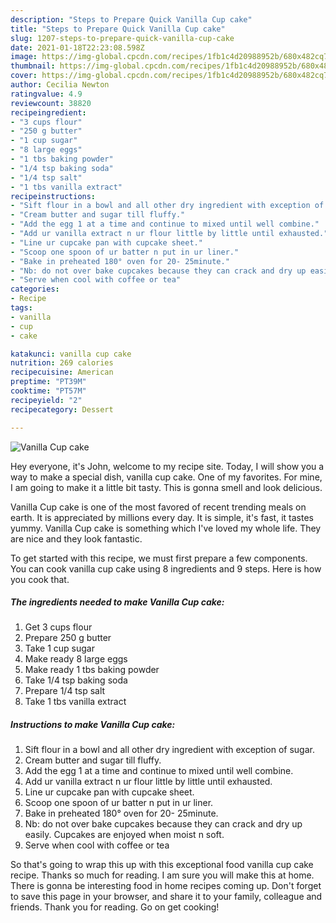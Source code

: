 ```yaml
---
description: "Steps to Prepare Quick Vanilla Cup cake"
title: "Steps to Prepare Quick Vanilla Cup cake"
slug: 1207-steps-to-prepare-quick-vanilla-cup-cake
date: 2021-01-18T22:23:08.598Z
image: https://img-global.cpcdn.com/recipes/1fb1c4d20988952b/680x482cq70/vanilla-cup-cake-recipe-main-photo.jpg
thumbnail: https://img-global.cpcdn.com/recipes/1fb1c4d20988952b/680x482cq70/vanilla-cup-cake-recipe-main-photo.jpg
cover: https://img-global.cpcdn.com/recipes/1fb1c4d20988952b/680x482cq70/vanilla-cup-cake-recipe-main-photo.jpg
author: Cecilia Newton
ratingvalue: 4.9
reviewcount: 38820
recipeingredient:
- "3 cups flour"
- "250 g butter"
- "1 cup sugar"
- "8 large eggs"
- "1 tbs baking powder"
- "1/4 tsp baking soda"
- "1/4 tsp salt"
- "1 tbs vanilla extract"
recipeinstructions:
- "Sift flour in a bowl and all other dry ingredient with exception of sugar."
- "Cream butter and sugar till fluffy."
- "Add the egg 1 at a time and continue to mixed until well combine."
- "Add ur vanilla extract n ur flour little by little until exhausted."
- "Line ur cupcake pan with cupcake sheet."
- "Scoop one spoon of ur batter n put in ur liner."
- "Bake in preheated 180° oven for 20- 25minute."
- "Nb: do not over bake cupcakes because they can crack and dry up easily. Cupcakes are enjoyed when moist n soft."
- "Serve when cool with coffee or tea"
categories:
- Recipe
tags:
- vanilla
- cup
- cake

katakunci: vanilla cup cake 
nutrition: 269 calories
recipecuisine: American
preptime: "PT39M"
cooktime: "PT57M"
recipeyield: "2"
recipecategory: Dessert

---
```



![Vanilla Cup cake](https://img-global.cpcdn.com/recipes/1fb1c4d20988952b/680x482cq70/vanilla-cup-cake-recipe-main-photo.jpg)

Hey everyone, it's John, welcome to my recipe site. Today, I will show you a way to make a special dish, vanilla cup cake. One of my favorites. For mine, I am going to make it a little bit tasty. This is gonna smell and look delicious.



Vanilla Cup cake is one of the most favored of recent trending meals on earth. It is appreciated by millions every day. It is simple, it's fast, it tastes yummy. Vanilla Cup cake is something which I've loved my whole life. They are nice and they look fantastic.


To get started with this recipe, we must first prepare a few components. You can cook vanilla cup cake using 8 ingredients and 9 steps. Here is how you cook that.

<!--inarticleads1-->

##### The ingredients needed to make Vanilla Cup cake:

1. Get 3 cups flour
1. Prepare 250 g butter
1. Take 1 cup sugar
1. Make ready 8 large eggs
1. Make ready 1 tbs baking powder
1. Take 1/4 tsp baking soda
1. Prepare 1/4 tsp salt
1. Take 1 tbs vanilla extract




<!--inarticleads2-->

##### Instructions to make Vanilla Cup cake:

1. Sift flour in a bowl and all other dry ingredient with exception of sugar.
1. Cream butter and sugar till fluffy.
1. Add the egg 1 at a time and continue to mixed until well combine.
1. Add ur vanilla extract n ur flour little by little until exhausted.
1. Line ur cupcake pan with cupcake sheet.
1. Scoop one spoon of ur batter n put in ur liner.
1. Bake in preheated 180° oven for 20- 25minute.
1. Nb: do not over bake cupcakes because they can crack and dry up easily. Cupcakes are enjoyed when moist n soft.
1. Serve when cool with coffee or tea




So that's going to wrap this up with this exceptional food vanilla cup cake recipe. Thanks so much for reading. I am sure you will make this at home. There is gonna be interesting food in home recipes coming up. Don't forget to save this page in your browser, and share it to your family, colleague and friends. Thank you for reading. Go on get cooking!
